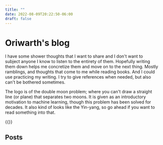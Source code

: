 ```yaml
---
title: ""
date: 2022-08-09T20:22:50-06:00
draft: false
---
```


# Oriwarth's blog

I have some shower thoughts that I want to share and I don't want to subject anyone I know to listen to the entirety of them. Hopefully writing them down helps me concretize them and move on to the next thing. Mostly ramblings, and thoughts that come to me while reading books. And I could use practicing my writing. I try to give references when needed, but also can't be bothered sometimes. 

The logo is of the double moon problem; where you can't draw a straight line (or plane) that separates two moons. It is given as an introductory motivation to machine learning, though this problem has been solved for decades. It also kind of looks like the Yin-yang, so go ahead if you want to read something into that.

{{<centerImg src="/img/1_Knight.png" mouse="Knight 1" scale="200vw">}}

## Posts
